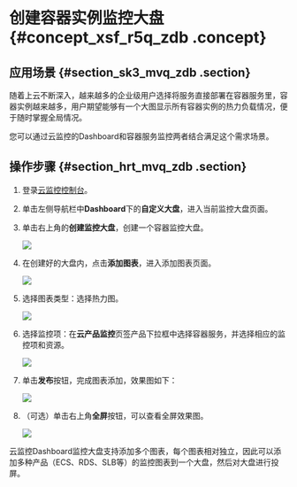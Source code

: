 # 创建容器实例监控大盘 {#concept_xsf_r5q_zdb .concept}

## 应用场景 {#section_sk3_mvq_zdb .section}

随着上云不断深入，越来越多的企业级用户选择将服务直接部署在容器服务里，容器实例越来越多，用户期望能够有一个大图显示所有容器实例的热力负载情况，便于随时掌握全局情况。

您可以通过云监控的Dashboard和容器服务监控两者结合满足这个需求场景。

## 操作步骤 {#section_hrt_mvq_zdb .section}

1.  登录[云监控控制台](https://cms-intl.console.aliyun.com)。
2.  单击左侧导航栏中**Dashboard**下的**自定义大盘**，进入当前监控大盘页面。
3.  单击右上角的**创建监控大盘**，创建一个容器监控大盘。

    ![](http://static-aliyun-doc.oss-cn-hangzhou.aliyuncs.com/assets/img/6238/15471718105207_zh-CN.png)

4.  在创建好的大盘内，点击**添加图表**，进入添加图表页面。

    ![](http://static-aliyun-doc.oss-cn-hangzhou.aliyuncs.com/assets/img/6238/15471718105208_zh-CN.png)

5.  选择图表类型：选择热力图。

    ![](http://static-aliyun-doc.oss-cn-hangzhou.aliyuncs.com/assets/img/6238/15471718105209_zh-CN.png)

6.  选择监控项：在**云产品监控**页签产品下拉框中选择容器服务，并选择相应的监控项和资源。

    ![](http://static-aliyun-doc.oss-cn-hangzhou.aliyuncs.com/assets/img/6238/15471718105210_zh-CN.png)

7.  单击**发布**按钮，完成图表添加，效果图如下：

    ![](http://static-aliyun-doc.oss-cn-hangzhou.aliyuncs.com/assets/img/6238/15471718105211_zh-CN.png)

8.  （可选）单击右上角**全屏**按钮，可以查看全屏效果图。

    ![](http://static-aliyun-doc.oss-cn-hangzhou.aliyuncs.com/assets/img/6238/15471718105212_zh-CN.png)


云监控Dashboard监控大盘支持添加多个图表，每个图表相对独立，因此可以添加多种产品（ECS、RDS、SLB等）的监控图表到一个大盘，然后对大盘进行投屏。

